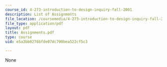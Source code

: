 ```yaml
---
course_id: 4-273-introduction-to-design-inquiry-fall-2001
description: List of Assignments
file_location: /coursemedia/4-273-introduction-to-design-inquiry-fall-2001/e5a3bb0276bfde07dc790bea522cf5c3_Assignments.pdf
file_type: application/pdf
layout: pdf
title: Assignments.pdf
type: course
uid: e5a3bb0276bfde07dc790bea522cf5c3

---
```

None
